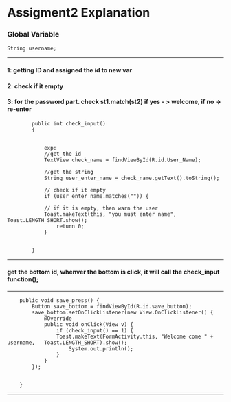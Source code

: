 
# Assigment2 Explanation

### Global Variable

```
String username;
```
---

#### 1: getting ID and assigned the id to new var 
#### 2: check if it empty
#### 3: for the password part. check st1.match(st2) if yes - > welcome, if no -> re-enter
```
        public int check_input()
        {

           
            exp:
            //get the id
            TextView check_name = findViewById(R.id.User_Name);

            //get the string
            String user_enter_name = check_name.getText().toString();

            // check if it empty
            if (user_enter_name.matches("")) {

            // if it is empty, then warn the user
            Toast.makeText(this, "you must enter name", Toast.LENGTH_SHORT.show();
                return 0;
            }


        }
```
---

#### get the bottom id, whenver the bottom is click, it will call the check_input function();
---
```
    public void save_press() {
        Button save_bottom = findViewById(R.id.save_button);
        save_bottom.setOnClickListener(new View.OnClickListener() {
            @Override
            public void onClick(View v) {
                if (check_input() == 1) {
                Toast.makeText(FormActivity.this, "Welcome come " + username,   Toast.LENGTH_SHORT).show();
                    System.out.println();
                }
            }
        });


    }
```
---
